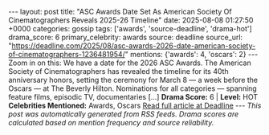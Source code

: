 --- layout: post title: "ASC Awards Date Set As American Society Of Cinematographers Reveals 2025-26 Timeline" date: 2025-08-08 01:27:50 +0000 categories: gossip tags: ['awards', 'source-deadline', 'drama-hot'] drama_score: 6 primary_celebrity: awards source: deadline source_url: "https://deadline.com/2025/08/asc-awards-2026-date-american-society-of-cinematographers-1236481954/" mentions: {'awards': 4, 'oscars': 2} --- Zoom in on this: We have a date for the 2026 ASC Awards. The American Society of Cinematographers has revealed the timeline for its 40th anniversary honors, setting the ceremony for March 8 — a week before the Oscars — at The Beverly Hilton. Nominations for all categories — spanning feature films, episodic TV, documentaries […] **Drama Score:** 6 | **Level:** HOT **Celebrities Mentioned:** Awards, Oscars [Read full article at Deadline](https://deadline.com/2025/08/asc-awards-2026-date-american-society-of-cinematographers-1236481954/) --- *This post was automatically generated from RSS feeds. Drama scores are calculated based on mention frequency and source reliability.*